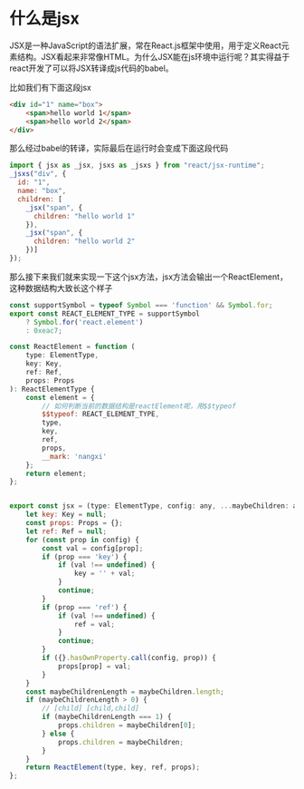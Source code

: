 # 什么是jsx

JSX是一种JavaScript的语法扩展，常在React.js框架中使用，用于定义React元素结构。JSX看起来非常像HTML。为什么JSX能在js环境中运行呢？其实得益于react开发了可以将JSX转译成js代码的babel。

比如我们有下面这段jsx

```html
<div id="1" name="box">
	<span>hello world 1</span>
	<span>hello world 2</span>
</div>
```

那么经过babel的转译，实际最后在运行时会变成下面这段代码

```javascript
import { jsx as _jsx, jsxs as _jsxs } from "react/jsx-runtime";
_jsxs("div", {
  id: "1",
  name: "box",
  children: [
    _jsx("span", {
      children: "hello world 1"
    }),
    _jsx("span", {
      children: "hello world 2"
    })]
});
```

那么接下来我们就来实现一下这个jsx方法，jsx方法会输出一个ReactElement，这种数据结构大致长这个样子

```javascript
const supportSymbol = typeof Symbol === 'function' && Symbol.for;
export const REACT_ELEMENT_TYPE = supportSymbol
	? Symbol.for('react.element')
	: 0xeac7;

const ReactElement = function (
	type: ElementType,
	key: Key,
	ref: Ref,
	props: Props
): ReactElementType {
	const element = {
		// 如何判断当前的数据结构是reactElement呢，用$$typeof
		$$typeof: REACT_ELEMENT_TYPE,
		type,
		key,
		ref,
		props,
		__mark: 'nangxi'
	};
	return element;
};


export const jsx = (type: ElementType, config: any, ...maybeChildren: any) => {
	let key: Key = null;
	const props: Props = {};
	let ref: Ref = null;
	for (const prop in config) {
		const val = config[prop];
		if (prop === 'key') {
			if (val !== undefined) {
				key = '' + val;
			}
			continue;
		}
		if (prop === 'ref') {
			if (val !== undefined) {
				ref = val;
			}
			continue;
		}
		if ({}.hasOwnProperty.call(config, prop)) {
			props[prop] = val;
		}
	}
	const maybeChildrenLength = maybeChildren.length;
	if (maybeChildrenLength > 0) {
		// [child] [child,child]
		if (maybeChildrenLength === 1) {
			props.children = maybeChildren[0];
		} else {
			props.children = maybeChildren;
		}
	}
	return ReactElement(type, key, ref, props);
};
```

